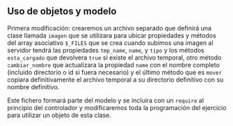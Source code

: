 ## Uso de objetos y modelo

Primera modificación: crearemos un archivo separado que definirá una clase llamada `imagen` que se utilizara para ubicar propiedades y métodos del array asociativo `$_FILES` que se crea cuando subimos una imagen al servidor tendrá las propiedades `tmp_name`, `name`, y `tipo` y los métodos `esta_cargado` que devolvera `true` si existe el archivo temporal, otro método `cambiar_nombre` que actualizara la propiedad `name` con el nombre completo (incluido directorio o id si fuera necesario) y el último método que es `mover` copiara definitivamente el archivo temporal a su directorio definitivo con su nombre definitivo.

Este fichero formará parte del modelo y se incluira con un `require` al principio del controlador y modificaremos toda la programación del ejercicio para utilizar un objeto de esta clase.
